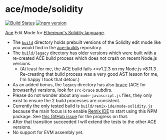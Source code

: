 # ace/mode/solidity

[![Build Status](https://travis-ci.org/raphaelhuefner/ace-mode-solidity.svg?branch=master)](https://travis-ci.org/raphaelhuefner/ace-mode-solidity) [![npm version](https://badge.fury.io/js/ace-mode-solidity.svg)](https://badge.fury.io/js/ace-mode-solidity)

[Ace](https://ace.c9.io/) Edit Mode for [Ethereum's Solidity language](https://solidity.readthedocs.io/en/latest/).

- The [`build`](./build/) directory holds prebuilt versions of the Solidity edit mode like you would find in the [ace-builds](https://github.com/ajaxorg/ace-builds/) repository.
- The [`build/legacy`](./build/legacy/) directory has older versions which were built with a re-created ACE build process which does not crash on recent Node.js versions.
  - (At least for me, the ACE build fails <=v1.2.3 on my Node.js v8.11.3 . Re-creating that build process was a very good AST lesson for me, I'm happy I took that detour.)
- As an added bonus, the `legacy` directory has also [brace](https://www.npmjs.com/package/brace) (ACE for browserify) versions, look for `src-brace` subdirs.
- Please do not wonder about any `mode-javascript.js` files, they only exist to ensure the 2 build processes are consistent.
- Currently the only tested build is `build/remix-ide/mode-solidity.js` because the main focus is to enable [Remix IDE](https://github.com/ethereum/remix-ide) to start using this NPM package. See [this GitHub issue](https://github.com/ethereum/remix-ide/issues/1359) for the progress on that.
- After that transition succeeded I will extend the tests to the other ACE versions.
- No support for EVM assembly yet.
